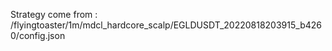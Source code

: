 Strategy come from : /flyingtoaster/1m/mdcl_hardcore_scalp/EGLDUSDT_20220818203915_b4260/config.json